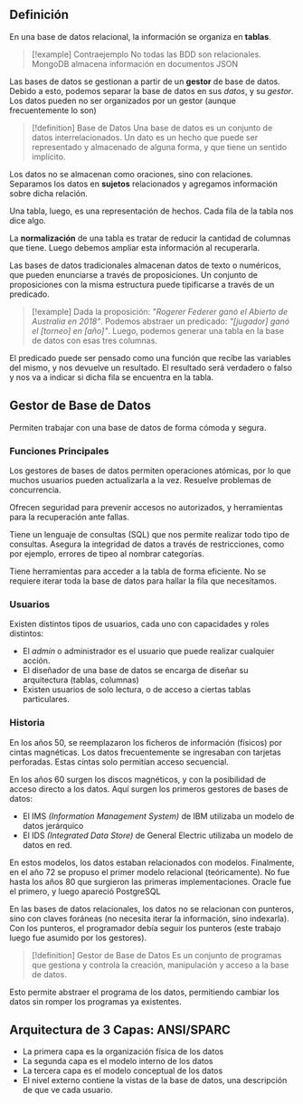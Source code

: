 ## Definición

En una base de datos relacional, la información se organiza en **tablas**.

> [!example] Contraejemplo
> No todas las BDD son relacionales. MongoDB almacena información en documentos JSON

Las bases de datos se gestionan a partir de un **gestor** de base de datos. Debido a esto, podemos separar la base de datos en sus *datos*, y su *gestor*. Los datos pueden no ser organizados por un gestor (aunque frecuentemente lo son)

> [!definition] Base de Datos
> Una base de datos es un conjunto de datos interrelacionados. Un dato es un hecho que puede ser representado y almacenado de alguna forma, y que tiene un sentido implícito.

Los datos no se almacenan como oraciones, sino con relaciones. Separamos los datos en **sujetos** relacionados y agregamos información sobre dicha relación.

Una tabla, luego, es una representación de hechos. Cada fila de la tabla nos dice algo.

La **normalización** de una tabla es tratar de reducir la cantidad de columnas que tiene. Luego debemos ampliar esta información al recuperarla.

Las bases de datos tradicionales almacenan datos de texto o numéricos, que pueden enunciarse a través de proposiciones. Un conjunto de proposiciones con la misma estructura puede tipificarse a través de un predicado.

> [!example]
> Dada la proposición: *"Rogerer Federer ganó el Abierto de Australia en 2018"*. Podemos abstraer un predicado: *"[jugador] ganó el [torneo] en [año]"*. Luego, podemos generar una tabla en la base de datos con esas tres columnas.

El predicado puede ser pensado como una función que recibe las variables del mismo, y nos devuelve un resultado. El resultado será verdadero o falso y nos va a indicar si dicha fila se encuentra en la tabla.

## Gestor de Base de Datos

Permiten trabajar con una base de datos de forma cómoda y segura.

### Funciones Principales

Los gestores de bases de datos permiten operaciones atómicas, por lo que muchos usuarios pueden actualizarla a la vez. Resuelve problemas de concurrencia.

Ofrecen seguridad para prevenir accesos no autorizados, y herramientas para la recuperación ante fallas.

Tiene un lenguaje de consultas (SQL) que nos permite realizar todo tipo de consultas. Asegura la integridad de datos a través de restricciones, como por ejemplo, errores de tipeo al nombrar categorías.

Tiene herramientas para acceder a la tabla de forma eficiente. No se requiere iterar toda la base de datos para hallar la fila que necesitamos.

### Usuarios

Existen distintos tipos de usuarios, cada uno con capacidades y roles distintos:

- El *admin* o administrador es el usuario que puede realizar cualquier acción.
- El diseñador de una base de datos se encarga de diseñar su arquitectura (tablas, columnas)
- Existen usuarios de solo lectura, o de acceso a ciertas tablas particulares.

### Historia

En los años 50, se reemplazaron los ficheros de información (físicos) por cintas magnéticas. Los datos frecuentemente se ingresaban con tarjetas perforadas. Estas cintas solo permitían acceso secuencial.

En los años 60 surgen los discos magnéticos, y con la posibilidad de acceso directo a los datos. Aquí surgen los primeros gestores de bases de datos:

- El IMS *(Information Management System)* de IBM utilizaba un modelo de datos jerárquico
- El IDS *(Integrated Data Store)* de General Electric utilizaba un modelo de datos en red.

En estos modelos, los datos estaban relacionados con modelos. Finalmente, en el año 72 se propuso el primer modelo relacional (teóricamente). No fue hasta los años 80 que surgieron las primeras implementaciones. Oracle fue el primero, y luego apareció PostgreSQL

En las bases de datos relacionales, los datos no se relacionan con punteros, sino con claves foráneas (no necesita iterar la información, sino indexarla). Con los punteros, el programador debía seguir los punteros (este trabajo luego fue asumido por los gestores).

> [!definition] Gestor de Base de Datos
> Es un conjunto de programas que gestiona y controla la creación, manipulación y acceso a la base de datos.

Esto permite abstraer el programa de los datos, permitiendo cambiar los datos sin romper los programas ya existentes.

## Arquitectura de 3 Capas: ANSI/SPARC

- La primera capa es la organización física de los datos
- La segunda capa es el modelo interno de los datos
- La tercera capa es el modelo conceptual de los datos
- El nivel externo contiene la vistas de la base de datos, una descripción de que ve cada usuario.
